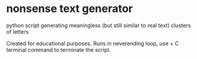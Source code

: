 # nonsense text generator
python script generating meaningless (but still similar to real text) clusters of  letters

Created for educational purposes. Runs in neverending loop, use <CTRL> + C terminal command to terminate the script.

